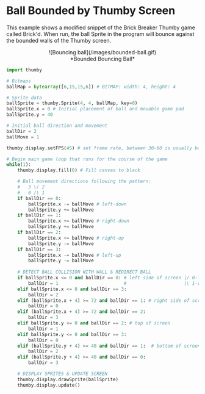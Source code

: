 # Ball Bounded by Thumby Screen

This example shows a modified snippet of the Brick Breaker Thumby game called Brick'd. When run, the ball Sprite in the program will bounce against the bounded walls of the Thumby screen. 

<center>
![Bouncing ball](/images/bounded-ball.gif)
</center>
<center>
*Bounded Bouncing Ball*
</center>

```py
import thumby

# Bitmaps
ballMap = bytearray([6,15,15,6]) # BITMAP: width: 4, height: 4

# Sprite data
ballSprite = thumby.Sprite(4, 4, ballMap, key=0)
ballSprite.x = 0 # Initial placement of ball and movable game pad
ballSprite.y = 40

# Initial ball direction and movement 
ballDir = 2
ballMove = 1

thumby.display.setFPS(45) # set frame rate, between 30-60 is usually best

# Begin main game loop that runs for the course of the game
while(1):
    thumby.display.fill(0) # Fill canvas to black

    # Ball movement directions following the pattern:
    #   3 \/ 2
    #   0 /\ 1
    if ballDir == 0: 
        ballSprite.x -= ballMove # left-down
        ballSprite.y += ballMove
    if ballDir == 1:
        ballSprite.x += ballMove # right-down
        ballSprite.y += ballMove
    if ballDir == 2:
        ballSprite.x += ballMove # right-up
        ballSprite.y -= ballMove
    if ballDir == 3:
        ballSprite.x -= ballMove # left-up
        ballSprite.y -= ballMove
        
    # DETECT BALL COLLISION WITH WALL & REDIRECT BALL
    if ballSprite.x <= 0 and ballDir == 0: # left side of screen |/ 0-ld, 2-ru
        ballDir = 1                        #                     |\ 1-rd, 3-lu
    elif ballSprite.x <= 0 and ballDir == 3: 
        ballDir = 2
    elif (ballSprite.x + 4) >= 72 and ballDir == 1: # right side of screen 
        ballDir = 0
    elif (ballSprite.x + 4) >= 72 and ballDir == 2: 
        ballDir = 3
    elif ballSprite.y <= 0 and ballDir == 2: # top of screen
        ballDir = 1
    elif ballSprite.y <= 0 and ballDir == 3: 
        ballDir = 0
    elif (ballSprite.y + 4) >= 40 and ballDir == 1:  # bottom of screen 
        ballDir = 2
    elif (ballSprite.y + 4) >= 40 and ballDir == 0: 
        ballDir = 3

    # DISPLAY SPRITES & UPDATE SCREEN
    thumby.display.drawSprite(ballSprite)
    thumby.display.update()
```